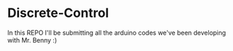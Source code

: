 # Discrete-Control
In this REPO I'll be submitting all the arduino codes we've been developing with Mr. Benny :)
